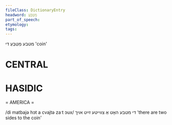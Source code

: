 ```yaml
---
fileClass: DictionaryEntry
headword: מטבע
part_of_speech: 
etymology: 
tags: 
---
```

מטבע
מַטְבֵּעַ
די
'coin'

CENTRAL
========

HASIDIC
=======
= AMERICA = 

/di matbajə hɔt a cvajtə zaˑt ɔux/ די מטבע האָט אַ צווייטע זײַט אויך 'there are two sides to the coin'